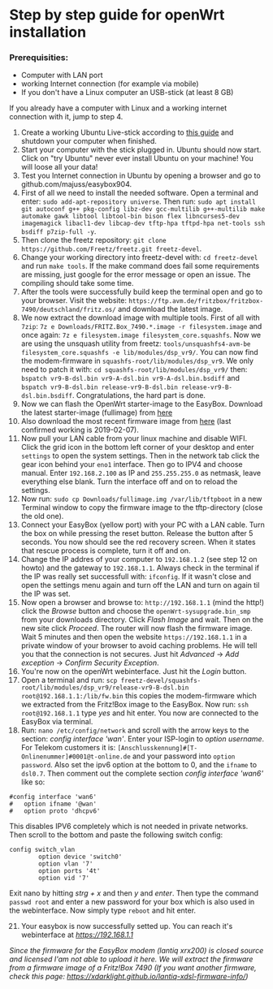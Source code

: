 # Step by step guide for openWrt installation

### Prerequisities:
- Computer with LAN port
- working Internet connection (for example via mobile)
- If you don't have a Linux computer an USB-stick (at least 8 GB)

If you already have a computer with Linux and a working internet connection with it, jump to step 4.

1. Create a working Ubuntu Live-stick according to [this guide](https://tutorials.ubuntu.com/tutorial/tutorial-create-a-usb-stick-on-windows#0) and shutdown your computer when finished.
2. Start your computer with the stick plugged in. Ubuntu should now start. Click on "try Ubuntu" never ever install Ubuntu on your machine! You will loose all your data!
3. Test you Internet connection in Ubuntu by opening a browser and go to github.com/majuss/easybox904.
4. First of all we need to install the needed software. Open a terminal and enter: `sudo add-apt-repository universe`. Then run: `sudo apt install git autoconf g++ pkg-config libz-dev gcc-multilib g++-multilib make automake gawk libtool libtool-bin bison flex libncurses5-dev imagemagick libacl1-dev libcap-dev tftp-hpa tftpd-hpa net-tools ssh bsdiff p7zip-full -y`.
6. Then clone the freetz repository: `git clone https://github.com/Freetz/freetz.git freetz-devel`.
7. Change your working directory into freetz-devel with: `cd freetz-devel` and run `make tools`. If the make command does fail some requirements are missing, just google for the error message or open an issue. The compiling should take some time.
8. After the tools were successfully build keep the terminal open and go to your browser. Visit the website: `https://ftp.avm.de/fritzbox/fritzbox-7490/deutschland/fritz.os/` and download the latest image.
9. We now extract the download image with multiple tools. First of all with `7zip`: `7z e Downloads/FRITZ.Box_7490.*.image -r filesystem.image` and once again: `7z e filesystem.image filesystem_core.squashfs`. Now we are using the unsquash utility from freetz: `tools/unsquashfs4-avm-be filesystem_core.squashfs -e lib/modules/dsp_vr9/`. You can now find the modem-firmware in `squashfs-root/lib/modules/dsp_vr9`. We only need to patch it with: `cd squashfs-root/lib/modules/dsp_vr9/` then: `bspatch vr9-B-dsl.bin vr9-A-dsl.bin vr9-A-dsl.bin.bsdiff` and `bspatch vr9-B-dsl.bin release-vr9-B-dsl.bin release-vr9-B-dsl.bin.bsdiff`. Congratulations, the hard part is done.
10. Now we can flash the OpenWrt starter-image to the EasyBox. Download the latest starter-image (fullimage) from [here](https://app.box.com/s/tjeobifjb8ohj90m5k2u7g1efgq8308y)
11. Also download the most recent firmware image from [here](https://app.box.com/s/hvqg535dnubt4r2ontpmtodpvt6ydf00/folder/36913951101) (last confirmed working is 2019-02-07).
12. Now pull your LAN cable from your linux machine and disable WIFI. Click the grid icon in the bottom left corner of your desktop and enter `settings` to open the system settings. Then in the network tab click the gear icon behind your `eno1` interface. Then go to IPV4 and choose manual. Enter `192.168.2.100` as IP and `255.255.255.0` as netmask, leave everything else blank. Turn the interface off and on to reload the settings.
13. Now run: `sudo cp Downloads/fullimage.img /var/lib/tftpboot` in a new Terminal window to copy the firmware image to the tftp-directory (close the old one).
14. Connect your EasyBox (yellow port) with your PC with a LAN cable. Turn the box on while pressing the reset button. Release the button after 5 seconds. You now should see the red recovery screen. When it states that rescue process is complete, turn it off and on.
15. Change the IP addres of your computer to `192.168.1.2` (see step 12 on howto) and the gateway to `192.168.1.1`. Always check in the terminal if the IP was really set successfull with: `ifconfig`. If it wasn't close and open the settings menu again and turn off the LAN and turn on again til the IP was set.
16. Now open a browser and browse to: `http://192.168.1.1` (mind the http!) click the *Browse* button and choose the `openWrt-sysupgrade.bin_smp` from your downloads directory. Click *Flash Image* and wait. Then on the new site click *Proceed*. The router will now flash the firmware image. Wait 5 minutes and then open the website `https://192.168.1.1` in a private window of your browser to avoid caching problems. He will tell you that the connection is not secures. Just hit *Advanced* -> *Add exception* -> *Confirm Security Exception*.
17. You're now on the openWrt webinterface. Just hit the *Login* button.
19. Open a terminal and run: `scp freetz-devel/squashfs-root/lib/modules/dsp_vr9/release-vr9-B-dsl.bin root@192.168.1.1:/lib/fw.bin` this copies the modem-firmware which we extracted from the Fritz!Box image to the EasyBox. Now run: `ssh root@192.168.1.1` type *yes* and hit enter. You now are connected to the EasyBox via terminal.
20. Run: `nano /etc/config/network` and scroll with the arrow keys to the section: *config interface 'wan'*. Enter your ISP-login to *option username*. For Telekom customers it is: `[Anschlusskennung]#[T-Onlinenummer]#0001@t-online.de` and your password into `option password`. Also set the ipv6 option at the bottom to 0, and the `ifname` to `dsl0.7`. Then comment out the complete section *config interface 'wan6'* like so:
```
#config interface 'wan6'
#   option ifname '@wan'
#   option proto 'dhcpv6'
```
This disables IPV6 completely which is not needed in private networks. Then scroll to the bottom and paste the following switch config:
```
config switch_vlan
        option device 'switch0'
        option vlan '7'
        option ports '4t'
        option vid '7'
```
Exit nano by hitting *strg + x* and then *y* and *enter*. Then type the command `passwd root` and enter a new password for your box which is also used in the webinterface. Now simply type `reboot` and hit enter.

21. Your easybox is now successfully setted up. You can reach it's webinterface at *https://192.168.1.1*


*Since the firmware for the EasyBox modem (lantiq xrx200) is closed source and licensed I'am not able to upload it here. We will extract the firmware from a firmware image of a Fritz!Box 7490 (If you want another firmware, check this page: https://xdarklight.github.io/lantiq-xdsl-firmware-info/)*
